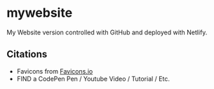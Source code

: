 # mywebsite
My Website version controlled with GitHub and deployed with Netlify.

## Citations
* Favicons from [Favicons.io](https://favicon.io/favicon-converter/)
* FIND a CodePen Pen / Youtube Video / Tutorial / Etc.

